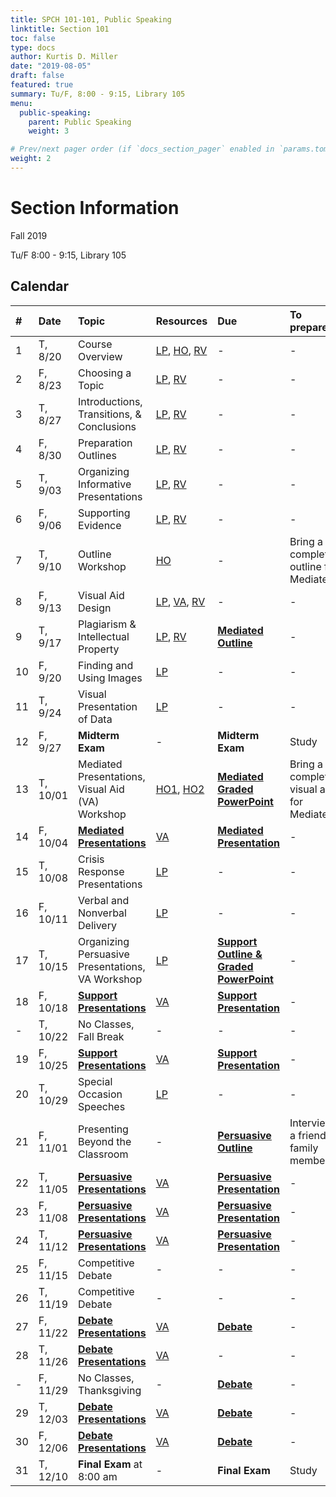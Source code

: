 ```yaml
---
title: SPCH 101-101, Public Speaking
linktitle: Section 101
toc: false
type: docs
author: Kurtis D. Miller
date: "2019-08-05"
draft: false
featured: true
summary: Tu/F, 8:00 - 9:15, Library 105
menu:
  public-speaking:
    parent: Public Speaking
    weight: 3

# Prev/next pager order (if `docs_section_pager` enabled in `params.toml`)
weight: 2
---
```


Section Information
===================

Fall 2019

Tu/F 8:00 - 9:15, Library 105

[ho-s]:   /course/public-speaking/SPCH-101-101-FA19-KM.pdf "Handout - Syllabus"

<!-- more -->

Calendar
--------

| #  | Date     | Topic                                            | Resources                                   | Due                                                | To prepare…                               |
|:--|:-----------|:--------------------------|:----------|:-----------------------|:---------------------------|
| 1  | T,  8/20 | Course Overview                                  | [LP][lp-co], [HO][ho-s], [RV][va-co-rev]    | -                                                  | -                                         |
| 2  | F,  8/23 | Choosing a Topic                                 | [LP][lp-ts], [RV][va-ts-rev]                | -                                                  | -                                         |
| 3  | T,  8/27 | Introductions, Transitions, & Conclusions        | [LP][lp-itc], [RV][va-itc-rev]              | -                                                  | -                                         |
| 4  | F,  8/30 | Preparation Outlines                             | [LP][lp-po], [RV][va-po-rev]                | -                                                  | -                                         |
| 5  | T,  9/03 | Organizing Informative Presentations             | [LP][lp-oip], [RV][va-oip-rev]              | -                                                  | -                                         |
| 6  | F,  9/06 | Supporting Evidence                              | [LP][lp-se], [RV][va-se-rev]                | -                                                  | -                                         |
| 7  | T,  9/10 | Outline Workshop                                 | [HO][ho-or]                                 | -                                                  | Bring a completed outline for Mediated    |
| 8  | F,  9/13 | Visual Aid Design                                | [LP][lp-vad], [VA][va-ex], [RV][va-vad-rev] | -                                                  | -                                         |
| 9  | T,  9/17 | Plagiarism & Intellectual Property               | [LP][lp-pip], [RV][va-pip-rev]              | **[Mediated Outline][Mediated]**                   | -                                         |
| 10 | F,  9/20 | Finding and Using Images                         | [LP][lp-fui]                                | -                                                  | -                                         |
| 11 | T,  9/24 | Visual Presentation of Data                      | [LP][lp-vpd]                                | -                                                  | -                                         |
| 12 | F,  9/27 | **Midterm Exam**                                 | -                                           | **Midterm Exam**                                   | Study                                     |
| 13 | T, 10/01 | Mediated Presentations, Visual Aid (VA) Workshop | [HO1][ho-gpr], [HO2][ho-pr]                 | **[Mediated Graded PowerPoint][Mediated]**         | Bring a completed visual aid for Mediated |
| 14 | F, 10/04 | **[Mediated Presentations][Mediated]**           | [VA][va-pf]                                 | **[Mediated Presentation][Mediated]**              | -                                         |
| 15 | T, 10/08 | Crisis Response Presentations                    | [LP][lp-crp]                                | -                                                  | -                                         |
| 16 | F, 10/11 | Verbal and Nonverbal Delivery                    | [LP][lp-vnd]                                | -                                                  | -                                         |
| 17 | T, 10/15 | Organizing Persuasive Presentations, VA Workshop | [LP][lp-opp]                                | **[Support Outline & Graded PowerPoint][Support]** | -                                         |
| 18 | F, 10/18 | **[Support Presentations][Support]**             | [VA][va-pf]                                 | **[Support Presentation][Support]**                | -                                         |
| -  | T, 10/22 | No Classes, Fall Break                           | -                                           | -                                                  | -                                         |
| 19 | F, 10/25 | **[Support Presentations][Support]**             | [VA][va-pf]                                 | **[Support Presentation][Support]**                | -                                         |
| 20 | T, 10/29 | Special Occasion Speeches                        | [LP][lp-sop]                                | -                                                  | -                                         |
| 21 | F, 11/01 | Presenting Beyond the Classroom                  | -                                           | **[Persuasive Outline][Persuasive]**               | Interview a friend or family member       |
| 22 | T, 11/05 | **[Persuasive Presentations][Persuasive]**       | [VA][va-pf]                                 | **[Persuasive Presentation][Persuasive]**          | -                                         |
| 23 | F, 11/08 | **[Persuasive Presentations][Persuasive]**       | [VA][va-pf]                                 | **[Persuasive Presentation][Persuasive]**          | -                                         |
| 24 | T, 11/12 | **[Persuasive Presentations][Persuasive]**       | [VA][va-pf]                                 | **[Persuasive Presentation][Persuasive]**          | -                                         |
| 25 | F, 11/15 | Competitive Debate                               | -                                           | -                                                  | -                                         |
| 26 | T, 11/19 | Competitive Debate                               | -                                           | -                                                  | -                                         |
| 27 | F, 11/22 | **[Debate Presentations][Debate]**               | [VA][va-pf]                                 | **[Debate][]**                                     | -                                         |
| 28 | T, 11/26 | **[Debate Presentations][Debate]**               | [VA][va-pf]                                 | -                                                  | -                                         |
| -  | F, 11/29 | No Classes, Thanksgiving                         | -                                           | **[Debate][]**                                     | -                                         |
| 29 | T, 12/03 | **[Debate Presentations][Debate]**               | [VA][va-pf]                                 | **[Debate][]**                                     | -                                         |
| 30 | F, 12/06 | **[Debate Presentations][Debate]**               | [VA][va-pf]                                 | **[Debate][]**                                     | -                                         |
| 31 | T, 12/10 | **Final Exam** at 8:00 am                        | -                                           | **Final Exam**                                     | Study                                     |

<!-- Assignment Links -->
[Debate]:            /course/public-speaking/assignment/debate-assignment/      "Assignment description"
[Mediated]:          /course/public-speaking/assignment/mediated-assignment/    "Assignment description"
[Persuasive]:        /course/public-speaking/assignment/persuasive-assignment/  "Assignment description"
[Support]:           /course/public-speaking/assignment/support-assignment/     "Assignment description"

<!-- handout links -->
[ho-gpr]: /course/public-speaking/handout/graded-powerpoint-rubric.pdf "Handout - Graded PowerPoint Rubric"
[ho-or]:  /course/public-speaking/handout/outline-rubric.pdf           "Handout - Outline Grading Rubric"
[ho-pr]:  /course/public-speaking/handout/presentation-rubric.pdf      "Handout - Presentation Rubric"


<!-- lesson plan links -->
[lp-co]:       /course/public-speaking/lesson-plan/course-overview/                            "Lesson Plan"
[lp-opp]:      /course/public-speaking/lesson-plan/organizing-persuasive-presentations/        "Lesson Plan"
[lp-crp]:      /course/public-speaking/lesson-plan/crisis-response-presentations/              "Lesson Plan"
[lp-fui]:      /course/public-speaking/lesson-plan/finding-and-using-images/                   "Lesson Plan"
[lp-itc]:      /course/public-speaking/lesson-plan/introductions-transitions-and-conclusions/  "Lesson Plan"
[lp-lf]:       /course/public-speaking/lesson-plan/logical-fallacies/                          "Lesson Plan"
[lp-oip]:      /course/public-speaking/lesson-plan/organizing-informative-presentations/       "Lesson Plan"
[lp-piat]:     /course/public-speaking/lesson-plan/presenting-in-a-team/                       "Lesson Plan"
[lp-pip]:      /course/public-speaking/lesson-plan/plagiarism-and-intellectual-property/       "Lesson Plan"
[lp-po]:       /course/public-speaking/lesson-plan/preparation-outlines/                       "Lesson Plan"
[lp-pteaa]:    /course/public-speaking/lesson-plan/persuasive-targets-effects-and-appeals/     "Lesson Plan"
[lp-se]:       /course/public-speaking/lesson-plan/supporting-evidence/                        "Lesson Plan"
[lp-sop]:      /course/public-speaking/lesson-plan/special-occasion-presentations/             "Lesson Plan"
[lp-ts]:       /course/public-speaking/lesson-plan/topic-selection/                            "Lesson Plan"
[lp-vad]:      /course/public-speaking/lesson-plan/visual-aid-design/                          "Lesson Plan"
[lp-vnd]:      /course/public-speaking/lesson-plan/verbal-and-nonverbal-delivery/              "Lesson Plan"
[lp-vpd]:      /course/public-speaking/lesson-plan/visual-presentation-of-data/                "Lesson Plan"


<!-- visual aid links-->
[va-co-rev]:  /course/public-speaking/visual-aid/course-overview-rev/                           "Review Slides"
[va-ex]:      /course/public-speaking/visual-aid/example-visual-aid.pptx                        "Visual Aid - Example Visual Aid"
[va-itc-rev]: /course/public-speaking/visual-aid/introductions-transitions-and-conclusions-rev/ "Review Slides"
[va-oip-rev]: /course/public-speaking/visual-aid/organizing-informative-presentations-rev/      "Review Slides"
[va-pf]:      /course/public-speaking/visual-aid/peer-feedback/                                 "Visual Aid - Peer Feedback"
[va-po-rev]:  /course/public-speaking/visual-aid/preparation-outlines-rev/                      "Review Slides"
[va-pip-rev]: /course/public-speaking/visual-aid/plagiarism-intellectual-property-rev/          "Review Slides"
[va-se-rev]:  /course/public-speaking/visual-aid/supporting-evidence-rev/                       "Review Slides"
[va-ts-rev]:  /course/public-speaking/visual-aid/topic-selection-rev/                           "Review Slides"
[va-vad-rev]: /course/public-speaking/visual-aid/visual-aid-design-rev/                         "Review Slides"
